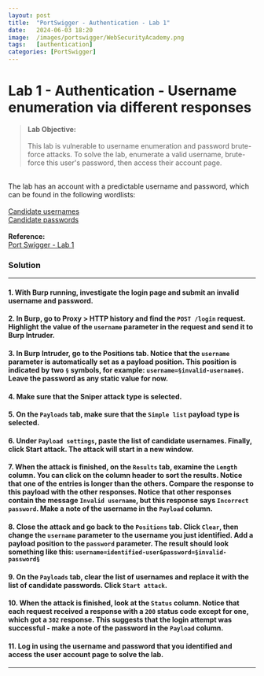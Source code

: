 ```yaml
---
layout: post
title:  "PortSwigger - Authentication - Lab 1"
date:   2024-06-03 18:20
image:  /images/portswigger/WebSecurityAcademy.png
tags:   [authentication]
categories: [PortSwigger]
---
```


# Lab 1 - Authentication - Username enumeration via different responses
><b>Lab Objective:</b>
<br/><br/>
This lab is vulnerable to username enumeration and password brute-force attacks. To solve the lab, enumerate a valid username, brute-force this user's password, then access their account page.
<br/>
The lab has an account with a predictable username and password, which can be found in the following wordlists:
<br/>
<br/>
<a href="https://portswigger.net/web-security/authentication/auth-lab-usernames">Candidate usernames</a>
<br/>
<a href="https://portswigger.net/web-security/authentication/auth-lab-passwords">Candidate passwords</a>
<br/>
<br/>
<b>Reference:</b>
<br/>
<a href="https://portswigger.net/web-security/authentication/password-based/lab-username-enumeration-via-different-responses">Port Swigger - Lab 1</a>
<br/>

### Solution
<hr/>

#### 1. With Burp running, investigate the login page and submit an invalid username and password.


#### 2. In Burp, go to Proxy > HTTP history and find the `POST /login` request. Highlight the value of the `username` parameter in the request and send it to Burp Intruder.

#### 3. In Burp Intruder, go to the Positions tab. Notice that the `username` parameter is automatically set as a payload position. This position is indicated by two `§` symbols, for example: `username=§invalid-username§`. Leave the password as any static value for now.

#### 4. Make sure that the Sniper attack type is selected.

#### 5. On the `Payloads` tab, make sure that the `Simple list` payload type is selected.

#### 6. Under `Payload settings`, paste the list of candidate usernames. Finally, click Start attack. The attack will start in a new window.

#### 7. When the attack is finished, on the `Results` tab, examine the `Length` column. You can click on the column header to sort the results. Notice that one of the entries is longer than the others. Compare the response to this payload with the other responses. Notice that other responses contain the message `Invalid username`, but this response says `Incorrect password`. Make a note of the username in the `Payload` column.

#### 8. Close the attack and go back to the `Positions` tab. Click `Clear`, then change the `username` parameter to the username you just identified. Add a payload position to the `password` parameter. The result should look something like this: `username=identified-user&password=§invalid-password§`

#### 9. On the `Payloads` tab, clear the list of usernames and replace it with the list of candidate passwords. Click `Start attack`.

#### 10. When the attack is finished, look at the `Status` column. Notice that each request received a response with a `200` status code except for one, which got a `302` response. This suggests that the login attempt was successful - make a note of the password in the `Payload` column.

#### 11. Log in using the username and password that you identified and access the user account page to solve the lab.



<hr/>